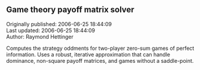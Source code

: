 ## Game theory payoff matrix solver  
Originally published: 2006-06-25 18:44:09  
Last updated: 2006-06-25 18:44:09  
Author: Raymond Hettinger  
  
Computes the strategy oddments for two-player zero-sum games of perfect information.  Uses a robust, iterative approximation that can handle dominance, non-square payoff matrices, and games without a saddle-point.